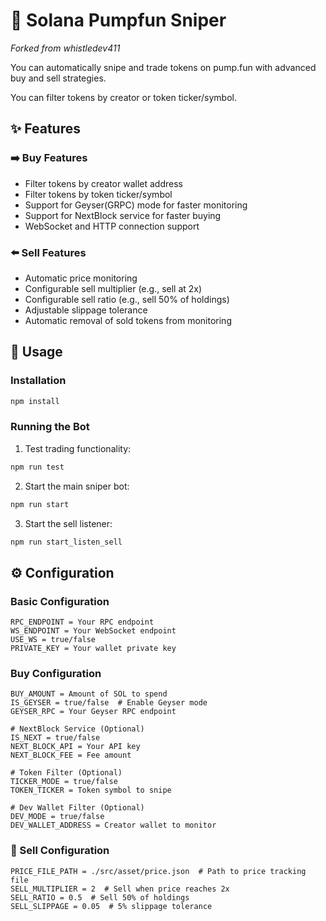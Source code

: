# 🤖 Solana Pumpfun Sniper

*Forked from whistledev411*

You can automatically snipe and trade tokens on pump.fun with advanced buy and sell strategies.

You can filter tokens by creator or token ticker/symbol.

## ✨ Features

### ➡️ Buy Features
- Filter tokens by creator wallet address
- Filter tokens by token ticker/symbol
- Support for Geyser(GRPC) mode for faster monitoring
- Support for NextBlock service for faster buying
- WebSocket and HTTP connection support

### ⬅️ Sell Features
- Automatic price monitoring
- Configurable sell multiplier (e.g., sell at 2x)
- Configurable sell ratio (e.g., sell 50% of holdings)
- Adjustable slippage tolerance
- Automatic removal of sold tokens from monitoring

## 🚀 Usage

### Installation
```bash
npm install
```

### Running the Bot
1. Test trading functionality:
```bash
npm run test
```

2. Start the main sniper bot:
```bash
npm run start
```

3. Start the sell listener:
```bash
npm run start_listen_sell
```

## ⚙️ Configuration

### Basic Configuration
```env
RPC_ENDPOINT = Your RPC endpoint
WS_ENDPOINT = Your WebSocket endpoint
USE_WS = true/false
PRIVATE_KEY = Your wallet private key
```

### Buy Configuration
```env
BUY_AMOUNT = Amount of SOL to spend
IS_GEYSER = true/false  # Enable Geyser mode
GEYSER_RPC = Your Geyser RPC endpoint

# NextBlock Service (Optional)
IS_NEXT = true/false
NEXT_BLOCK_API = Your API key
NEXT_BLOCK_FEE = Fee amount

# Token Filter (Optional)
TICKER_MODE = true/false
TOKEN_TICKER = Token symbol to snipe

# Dev Wallet Filter (Optional)
DEV_MODE = true/false
DEV_WALLET_ADDRESS = Creator wallet to monitor
```

### 💎 Sell Configuration
```env
PRICE_FILE_PATH = ./src/asset/price.json  # Path to price tracking file
SELL_MULTIPLIER = 2  # Sell when price reaches 2x
SELL_RATIO = 0.5  # Sell 50% of holdings
SELL_SLIPPAGE = 0.05  # 5% slippage tolerance
```
